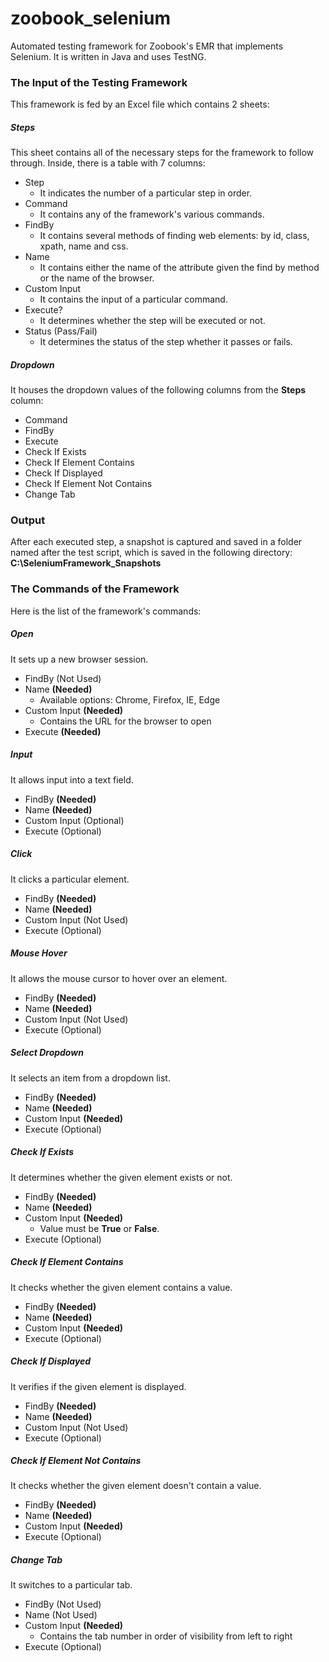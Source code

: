 # zoobook_selenium
Automated testing framework for Zoobook's EMR that implements Selenium. It is written in Java and uses TestNG.

### The Input of the Testing Framework
This framework is fed by an Excel file which contains 2 sheets:

##### Steps
This sheet contains all of the necessary steps for the framework to follow through. Inside, there is a table with 7 columns:

- Step
  - It indicates the number of a particular step in order.
- Command
  - It contains any of the framework's various commands.
- FindBy
  - It contains several methods of finding web elements: by id, class, xpath, name and css.
- Name
  - It contains either the name of the attribute given the find by method or the name of the browser.
- Custom Input
  - It contains the input of a particular command.
- Execute?
  - It determines whether the step will be executed or not.
- Status (Pass/Fail)
  - It determines the status of the step whether it passes or fails.

##### Dropdown
It houses the dropdown values of the following columns from the **Steps** column: 

- Command
- FindBy
- Execute
- Check If Exists
- Check If Element Contains
- Check If Displayed
- Check If Element Not Contains
- Change Tab

### Output
After each executed step, a snapshot is captured and saved in a folder named after the test script, which is saved in the following directory: **C:\SeleniumFramework_Snapshots**

### The Commands of the Framework
Here is the list of the framework's commands:

##### Open
It sets up a new browser session.
- FindBy (Not Used)
- Name **(Needed)** 
  - Available options: Chrome, Firefox, IE, Edge
- Custom Input **(Needed)**
  - Contains the URL for the browser to open
- Execute **(Needed)**

##### Input
It allows input into a text field.
- FindBy **(Needed)**
- Name **(Needed)** 
- Custom Input (Optional)
- Execute (Optional)

##### Click
It clicks a particular element.
- FindBy **(Needed)**
- Name **(Needed)** 
- Custom Input (Not Used)
- Execute (Optional)

##### Mouse Hover
It allows the mouse cursor to hover over an element.
- FindBy **(Needed)**
- Name **(Needed)** 
- Custom Input (Not Used)
- Execute (Optional)

##### Select Dropdown
It selects an item from a dropdown list.
- FindBy **(Needed)**
- Name **(Needed)** 
- Custom Input **(Needed)**
- Execute (Optional)

##### Check If Exists
It determines whether the given element exists or not.
- FindBy **(Needed)**
- Name **(Needed)** 
- Custom Input **(Needed)**
  - Value must be **True** or **False**.
- Execute (Optional)

##### Check If Element Contains
It checks whether the given element contains a value.
- FindBy **(Needed)**
- Name **(Needed)** 
- Custom Input **(Needed)**
- Execute (Optional)

##### Check If Displayed
It verifies if the given element is displayed.
- FindBy **(Needed)**
- Name **(Needed)** 
- Custom Input (Not Used)
- Execute (Optional)

##### Check If Element Not Contains
It checks whether the given element doesn't contain a value.
- FindBy **(Needed)**
- Name **(Needed)** 
- Custom Input **(Needed)**
- Execute (Optional)

##### Change Tab
It switches to a particular tab.
- FindBy (Not Used)
- Name (Not Used) 
- Custom Input **(Needed)**
  - Contains the tab number in order of visibility from left to right
- Execute (Optional)
